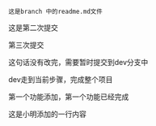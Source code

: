 ```
这是branch 中的readme.md文件
```

这是第二次提交

第三次提交

这句话没有改完，需要暂时提交到dev分支中

dev走到当前步骤，完成整个项目

第一个功能添加，第一个功能已经完成

这是小明添加的一行内容


